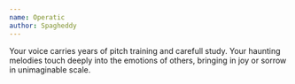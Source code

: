 ```yaml
---
name: Operatic
author: Spagheddy
---
```

Your voice carries years of pitch training and carefull study. Your haunting melodies touch deeply into the emotions
of others, bringing in joy or sorrow in unimaginable scale.
